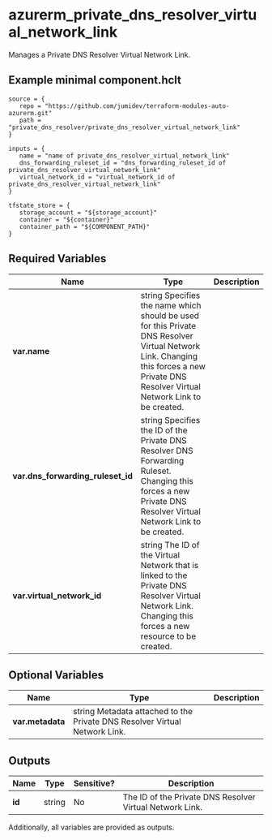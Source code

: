 # azurerm_private_dns_resolver_virtual_network_link

Manages a Private DNS Resolver Virtual Network Link.

## Example minimal component.hclt

```hcl
source = {
   repo = "https://github.com/jumidev/terraform-modules-auto-azurerm.git" 
   path = "private_dns_resolver/private_dns_resolver_virtual_network_link" 
}

inputs = {
   name = "name of private_dns_resolver_virtual_network_link" 
   dns_forwarding_ruleset_id = "dns_forwarding_ruleset_id of private_dns_resolver_virtual_network_link" 
   virtual_network_id = "virtual_network_id of private_dns_resolver_virtual_network_link" 
}

tfstate_store = {
   storage_account = "${storage_account}" 
   container = "${container}" 
   container_path = "${COMPONENT_PATH}" 
}

```

## Required Variables

| Name | Type |  Description |
| ---- | --------- |  ----------- |
| **var.name** | string  Specifies the name which should be used for this Private DNS Resolver Virtual Network Link. Changing this forces a new Private DNS Resolver Virtual Network Link to be created. | 
| **var.dns_forwarding_ruleset_id** | string  Specifies the ID of the Private DNS Resolver DNS Forwarding Ruleset. Changing this forces a new Private DNS Resolver Virtual Network Link to be created. | 
| **var.virtual_network_id** | string  The ID of the Virtual Network that is linked to the Private DNS Resolver Virtual Network Link. Changing this forces a new resource to be created. | 

## Optional Variables

| Name | Type |  Description |
| ---- | --------- |  ----------- |
| **var.metadata** | string  Metadata attached to the Private DNS Resolver Virtual Network Link. | 



## Outputs

| Name | Type | Sensitive? | Description |
| ---- | ---- | --------- | --------- |
| **id** | string | No  | The ID of the Private DNS Resolver Virtual Network Link. | 

Additionally, all variables are provided as outputs.
